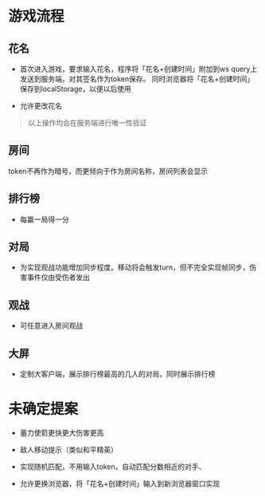# 游戏流程

## 花名

- 首次进入游戏，要求输入花名，程序将「花名+创建时间」附加到ws query上发送到服务端，对其签名作为token保存。
同时浏览器将「花名+创建时间」保存到localStorage，以便以后使用

- 允许更改花名  
> 以上操作均会在服务端进行唯一性验证

## 房间
token不再作为暗号，而更倾向于作为房间名称，房间列表会显示

## 排行榜

- 每赢一局得一分

## 对局

- 为实现观战功能增加同步程度。移动将会触发turn，但不完全实现帧同步，伤害事件仅由受伤者发出

## 观战

- 可任意进入房间观战

## 大屏

- 定制大客户端，展示排行榜最高的几人的对局，同时展示排行榜


# 未确定提案

- 蓄力使箭更快更大伤害更高

- 敌人移动提示（类似和平精英）

- 实现随机匹配，不用输入token，自动匹配分数相近的对手、

- 允许更换浏览器，将「花名+创建时间」输入到新浏览器窗口实现